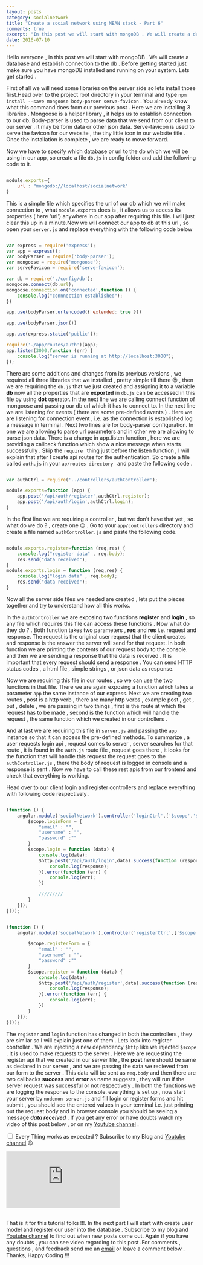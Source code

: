 ```yaml
---
layout: posts
category: socialnetwork
title: "Create a social network using MEAN stack - Part 6"
comments: true
excerpt: "In this post we will start with mongoDB . We will create a database and establish connection to the db ."
date: 2016-07-10
---
```


Hello everyone , in this post we will start with mongoDB . We will create a database and establish connection to the db . Before getting started just make sure you have mongoDB installed and running on your system. Lets get started .

First of all we will need some libraries on the server side so lets install those first.Head over to the project root directory in your terminal and type ``` npm install --save mongoose body-parser serve-favicon ``` . You already know what this command does from our previous post . Here we are installing 3 libraries . Mongoose is a helper library , it helps us to establish connection to our db. Body-parser is used to parse data that we send from our client to our server , it may be form data or other json data. Serve-favicon is used to serve the favicon for our website , the tiny little icon in our website title . Once the installation is complete , we are ready to move forward.

Now we have to specify which database or url to the db which we will be using in our app, so create a file ```db.js``` in config folder and add the following code to it.

```js

module.exports={
    url : "mongodb://localhost/socialnetwork"
}

```
This is a simple file which specifies the url of our db which we will make connection to , what ```module.exports``` does is , it allows us to access its properties ( here 'url') anywhere in our app after requiring this file. I will just clear this up in a minute.Now we will connect our app to db at this url , so open your ```server.js``` and replace everything with the following code below

```js

var express = require('express');
var app = express();
var bodyParser = require('body-parser');
var mongoose = require('mongoose');
var serveFavicon = require('serve-favicon');

var db = require('./config/db');
mongoose.connect(db.url);
mongoose.connection.on('connected',function () {
    console.log("connnection established");
})

app.use(bodyParser.urlencoded({ extended: true }))

app.use(bodyParser.json())

app.use(express.static('public'));

require('./app/routes/auth')(app);
app.listen(3000,function (err) {
    console.log("server is running at http://localhost:3000");
});

```

There are some additions and changes from its previous versions , we required all three libraries that we installed , pretty simple till there :wink: , then we are requiring the ```db.js``` that we just created and assigning it to a variable **db** now all the properties that are **exported** in ```db.js``` can be accessed in this file by using **dot** operator. In the next line we are calling connect function of mongoose and passing our db url which it has to connect to. In the next line we are listening for events ( there are some pre-defined events ) . Here we are listening for connection event , i.e. as the connection is established log a message in terminal . Next two lines are for body-parser configuration. In one we are allowing to parse url parameters and in other we are allowing to parse json data. There is a change in app.listen function , here we are providing a callback function which show a nice message when starts successfully . Skip the ```require ``` thing just before the listen function , I will explain that after I create api routes for the authentication. So create a file called ```auth.js``` in your ```ap/routes directory ``` and paste the following code .

```js

var authCtrl = require('../controllers/authController');

module.exports=function (app) {
    app.post('/api/auth/register',authCtrl.register);
    app.post('/api/auth/login',authCtrl.login);
}

```

In the first line we are requiring a controller , but we don't have that yet , so what do we do ? , create one :wink: . Go to your ```app/controllers``` directory and create a file named ```authController.js``` and paste the following code.

```js

module.exports.register=function (req,res) {
    console.log("register data" , req.body);
    res.send("data received");
}
module.exports.login = function (req,res) {
    console.log("login data" , req.body);
    res.send("data received");
}

```
Now all the server side files we needed are created , lets put the pieces together and try to understand how all this works.

In the ```authController``` we are exposing two functions **register** and **login** , so any file which requires this file can access these functions . Now what do they do ? . Both function takes two parameters , **req** and **res** i.e. request and response. The request is the original user request that the client creates and response is the answer the server will send for that request. In both function we are printing the contents of our request body to the console. and then we are sending a response that the data is received . It is important that every request should send a response . You can send HTTP status codes , a html file , simple strings , or json data as response.

Now we are requiring this file in our routes , so we can use the two functions in that file. There we are again exposing a function which takes a parameter ```app``` the same instance of our express. Next we are creating two routes , post is a http verb , there are many http verbs , example post , get , put , delete , we are passing in two things , first is the route at which the request has to be made , second is the function which will handle the request , the same function which we created in our controllers .

And at last we are requiring this file in ```server.js``` and passing the ```app``` instance so that it can access the pre-defined methods. To summarize , a user requests login api , request comes to server , server searches for that route , it is found in the ```auth.js``` route file , request goes there , it looks for the function that will handle this request the request goes to the ```authController.js``` , there the body of request is logged in console and a response is sent . Now we have to call these rest apis from our frontend and check that everything is working.

Head over to our client login and register controllers and replace everything with following code respectively .


 ```js

 (function () {
     angular.module('socialNetwork').controller('loginCtrl',['$scope','$http',function($scope,$http){
         $scope.loginForm = {
             "email" : "",
             "username" : "",
             "password" :""
         }
         $scope.login = function (data) {
             console.log(data);
             $http.post('/api/auth/login',data).success(function (response) {
                 console.log(response);
             }).error(function (err) {
                 console.log(err);
             })

             /////////
         }
     }]);
 }());


```



```js

(function () {
    angular.module('socialNetwork').controller('registerCtrl',['$scope','$http',function($scope,$http){

        $scope.registerForm = {
            "email" : "",
            "username" : "",
            "password" :""
        }
        $scope.register = function (data) {
            console.log(data);
            $http.post('/api/auth/register',data).success(function (response) {
                console.log(response);
            }).error(function (err) {
                console.log(err);
            })
        }
    }]);
}());


```

The ```register``` and ```login``` function has changed in both the controllers , they are similar so I will explain just one of them . Lets look into register controller . We are injecting a new dependency ```$http``` like we injected ```$scope``` . It is used to make requests to the server . Here we are requesting the register api that we created in our server file , the **post** here should be same as declared in our server , and we are passing the data we recieved from our form to the server . This data will be sent as ```req.body``` and then there are two callbacks **success** and **error** as name suggests , they will run if the server request was successful or not respectively . In both the functions we are logging the response to the console. everything is set up , now start your server by ```nodemon server.js``` and fill login or register forms and hit submit , you should see the entered values in your terminal i.e. just printing out the request body and in browser console you should be seeing a message ***data received*** .
If you get any error or have doubts watch my video of this post below , or on my [Youtube  channel](https://www.youtube.com/channel/UC5qMKRZgKizuz9JtztFijHQ) .

<input type="checkbox"> Every Thing works as expected ? Subscribe to my Blog and [Youtube  channel](https://www.youtube.com/channel/UC5qMKRZgKizuz9JtztFijHQ) :wink: <br />

<div class="ytVidContainer">
<iframe class="ytVid" src="https://www.youtube.com/embed/6_2m4aqV_qg" frameborder="0" allowfullscreen></iframe>
</div>
<br />

That is it for this tutorial folks !!!. In the next part I will start with create user model and register our user into the database . Subscribe to my blog and [Youtube  channel](https://www.youtube.com/channel/UC5qMKRZgKizuz9JtztFijHQ) to find out when new posts come out. Again if you have any doubts , you can see video regarding to this post .For comments , questions , and feedback send me an [email](mailto:me@rishabh1403.com) or leave a comment below . Thanks, Happy Coding !!!
